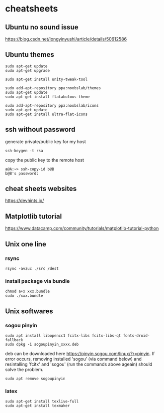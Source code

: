 # cheatsheets

## Ubuntu no sound issue
https://blog.csdn.net/longyinyushi/article/details/50612586

## Ubuntu themes
```shell
sudo apt-get update
sudo apt-get upgrade
```
```shell
sudo apt-get install unity-tweak-tool
```
```shell
sudo add-apt-repository ppa:noobslab/themes
sudo apt-get update
sudo apt-get install flatabulous-theme
```
```shell
sudo add-apt-repository ppa:noobslab/icons
sudo apt-get update
sudo apt-get install ultra-flat-icons
```

## ssh without password
generate private/public key for my host
```shell
ssh-keygen -t rsa
```
copy the public key to the remote host
```
a@A:~> ssh-copy-id b@B
b@B's password: 
```

## cheat sheets websites
https://devhints.io/

## Matplotlib tutorial
https://www.datacamp.com/community/tutorials/matplotlib-tutorial-python

## Unix one line
### rsync 
```shell
rsync -avzuc ./src /dest
```
### install package via bundle
```shell
chmod a+x xxx.bundle
sudo ./xxx.bundle
```
## Unix softwares
### sogou pinyin
```shell
sudo apt install libopencc1 fcitx-libs fcitx-libs-qt fonts-droid-fallback  
sudo dpkg -i sogoupinyin_xxxx.deb  
```
deb can be downloaded here https://pinyin.sogou.com/linux/?r=pinyin.
If error occurs, removing installed 'sogou' (via command below) and resintalling 'fcitx' and 'sogou' (run the commands above ageain) should solve the problem.
```shell
sudo apt remove sogoupinyin  
```
### latex
```shell
sudo apt-get install texlive-full  
sudo apt-get install texmaker
```

